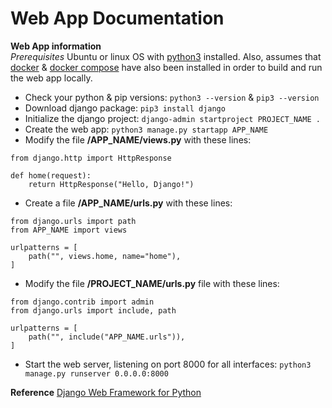 # Web App Documentation  

**Web App information**  
_Prerequisites_ Ubuntu or linux OS with [python3](https://docs.python-guide.org/starting/install3/linux/) installed. Also, assumes that [docker](https://learn.microsoft.com/en-us/windows/wsl/tutorials/wsl-containers) & [docker compose](https://docs.docker.com/compose/gettingstarted/) have also been installed in order to build and run the web app locally.  

* Check your python & pip versions: `python3 --version` & `pip3 --version`  
* Download django package: `pip3 install django`  
* Initialize the django project: `django-admin startproject PROJECT_NAME .`  
* Create the web app: `python3 manage.py startapp APP_NAME`  
* Modify the file **/APP_NAME/views.py** with these lines:  
```
from django.http import HttpResponse
  
def home(request):  
    return HttpResponse("Hello, Django!")
```

* Create a file **/APP_NAME/urls.py** with these lines:  
```
from django.urls import path
from APP_NAME import views

urlpatterns = [  
    path("", views.home, name="home"),
]
```

* Modify the file **/PROJECT_NAME/urls.py** file with these lines:  
```
from django.contrib import admin
from django.urls import include, path

urlpatterns = [
    path("", include("APP_NAME.urls")),
]
``` 

* Start the web server, listening on port 8000 for all interfaces: `python3 manage.py runserver 0.0.0.0:8000`  

**Reference**
[Django Web Framework for Python](https://learn.microsoft.com/en-us/windows/python/web-frameworks#hello-world-tutorial-for-django)